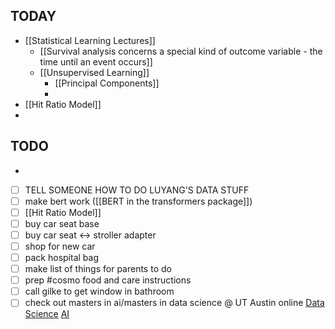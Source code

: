 
## TODAY
- [[Statistical Learning Lectures]]
	- [[Survival analysis concerns a special kind of outcome variable - the time until an event occurs]]
	- [[Unsupervised Learning]]
		- [[Principal Components]]
		- 
- [[Hit Ratio Model]]
- 

## TODO

-

- [ ] TELL SOMEONE HOW TO DO LUYANG'S DATA STUFF
- [ ] make bert work ([[BERT in the transformers package]])
- [ ] [[Hit Ratio Model]]
- [ ] buy car seat base
- [ ] buy car seat <-> stroller adapter
- [ ] shop for new car
- [ ] pack hospital bag
- [ ] make list of things for parents to do
- [ ] prep #cosmo food and care instructions
- [ ] call gilke to get window in bathroom
- [ ] check out masters in ai/masters in data science @ UT Austin online
        [Data Science](https://cdso.utexas.edu/msds)
        [AI](https://cdso.utexas.edu/msai)